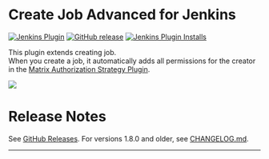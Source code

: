 # Create Job Advanced for Jenkins

[![Jenkins Plugin](https://img.shields.io/jenkins/plugin/v/createjobadvanced.svg)](https://plugins.jenkins.io/createjobadvanced)
[![GitHub release](https://img.shields.io/github/release/jenkinsci/createjobadvanced-plugin.svg?label=changelog)](https://github.com/jenkinsci/createjobadvanced-plugin/releases/latest)
[![Jenkins Plugin Installs](https://img.shields.io/jenkins/plugin/i/createjobadvanced.svg?color=blue)](https://plugins.jenkins.io/createjobadvanced)

This plugin extends creating job.  
When you create a job, it automatically adds all permissions for the creator in the [Matrix Authorization Strategy Plugin](https://plugins.jenkins.io/matrix-auth/).

![](docs/images/createjobadvanced.png)

# Release Notes

See [GitHub Releases](https://github.com/jenkinsci/createjobadvanced-plugin/releases).
For versions 1.8.0 and older, see [CHANGELOG.md](./CHANGELOG.md).

---
